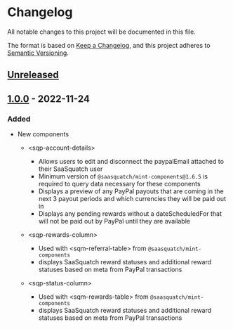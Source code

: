 # Changelog

All notable changes to this project will be documented in this file.

The format is based on [Keep a Changelog](https://keepachangelog.com/en/1.0.0/),
and this project adheres to [Semantic Versioning](https://semver.org/spec/v2.0.0.html).

## [Unreleased]

## [1.0.0] - 2022-11-24

### Added

- New components

  - \<sqp-account-details>

    - Allows users to edit and disconnect the paypalEmail attached to their SaaSquatch user
    - Minimum version of `@saasquatch/mint-components@1.6.5` is required to query data necessary for these components
    - Displays a preview of any PayPal payouts that are coming in the next 3 payout periods and which currencies they will be paid out in
    - Displays any pending rewards without a dateScheduledFor that will not be paid out by PayPal until they are available

  - \<sqp-rewards-column>
    - Used with \<sqm-referral-table> from `@saasquatch/mint-components`
    - displays SaaSquatch reward statuses and additional reward statuses based on meta from PayPal transactions
  - \<sqp-status-column>
    - Used with \<sqm-rewards-table> from `@saasquatch/mint-components`
    - displays SaaSquatch reward statuses and additional reward statuses based on meta from PayPal transactions

[unreleased]: https://github.com/saasquatch/program-tools/compare/paypal-components%401.0.0...HEAD
[1.0.0]: https://github.com/saasquatch/program-tools/releases/tag/%40saasquatch%2Fpaypal-components%401.0.0
